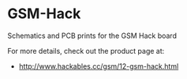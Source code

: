# GSM-Hack
Schematics and PCB prints for the GSM Hack board

For more details, check out the product page at:

  * http://www.hackables.cc/gsm/12-gsm-hack.html
